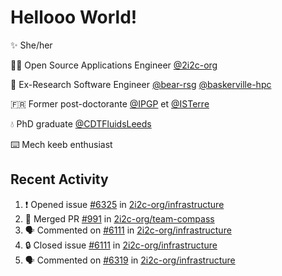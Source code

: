 # Hellooo World!

✨ She/her

👩‍💻 Open Source Applications Engineer [@2i2c-org](https://2i2c.org/)

🐻 Ex-Research Software Engineer [@bear-rsg](https://github.com/bear-rsg) [@baskerville-hpc](https://github.com/baskerville-hpc) 

🇫🇷 Former post-doctorante [@IPGP](https://github.com/IPGP) et [@ISTerre](https://www.isterre.fr/) 

💧 PhD graduate [@CDTFluidsLeeds](https://fluid-dynamics.leeds.ac.uk/) 

⌨️ Mech keeb enthusiast 

## Recent Activity 

<!--START_SECTION:activity-->
1. ❗ Opened issue [#6325](https://github.com/2i2c-org/infrastructure/issues/6325) in [2i2c-org/infrastructure](https://github.com/2i2c-org/infrastructure)
2. 🎉 Merged PR [#991](https://github.com/2i2c-org/team-compass/pull/991) in [2i2c-org/team-compass](https://github.com/2i2c-org/team-compass)
3. 🗣 Commented on [#6111](https://github.com/2i2c-org/infrastructure/issues/6111#issuecomment-3032837837) in [2i2c-org/infrastructure](https://github.com/2i2c-org/infrastructure)
4. 🔒 Closed issue [#6111](https://github.com/2i2c-org/infrastructure/issues/6111) in [2i2c-org/infrastructure](https://github.com/2i2c-org/infrastructure)
5. 🗣 Commented on [#6319](https://github.com/2i2c-org/infrastructure/issues/6319#issuecomment-3032799771) in [2i2c-org/infrastructure](https://github.com/2i2c-org/infrastructure)
<!--END_SECTION:activity-->
